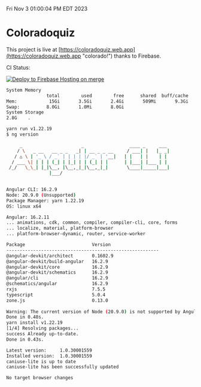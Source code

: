 Fri Nov  3 01:00:04 PM EDT 2023

# Coloradoquiz


This project is live at [https://coloradoquiz.web.app](https://coloradoquiz.web.app "colorado!") thanks to Firebase.

CI Status: 

[![Deploy to Firebase Hosting on merge](https://github.com/teamkushal/coloradoquiz/actions/workflows/firebase-hosting-merge.yml/badge.svg)](https://github.com/teamkushal/coloradoquiz/actions/workflows/firebase-hosting-merge.yml)

```bash
System Memory
               total        used        free      shared  buff/cache   available
Mem:            15Gi       3.5Gi       2.4Gi       509Mi       9.3Gi        10Gi
Swap:          8.0Gi       1.0Mi       8.0Gi
System Storage
2.8G	.
```
```bash
yarn run v1.22.19
$ ng version

     _                      _                 ____ _     ___
    / \   _ __   __ _ _   _| | __ _ _ __     / ___| |   |_ _|
   / △ \ | '_ \ / _` | | | | |/ _` | '__|   | |   | |    | |
  / ___ \| | | | (_| | |_| | | (_| | |      | |___| |___ | |
 /_/   \_\_| |_|\__, |\__,_|_|\__,_|_|       \____|_____|___|
                |___/
    

Angular CLI: 16.2.9
Node: 20.9.0 (Unsupported)
Package Manager: yarn 1.22.19
OS: linux x64

Angular: 16.2.11
... animations, cdk, common, compiler, compiler-cli, core, forms
... localize, material, platform-browser
... platform-browser-dynamic, router, service-worker

Package                         Version
---------------------------------------------------------
@angular-devkit/architect       0.1602.9
@angular-devkit/build-angular   16.2.9
@angular-devkit/core            16.2.9
@angular-devkit/schematics      16.2.9
@angular/cli                    16.2.9
@schematics/angular             16.2.9
rxjs                            7.5.5
typescript                      5.0.4
zone.js                         0.13.0
    
Warning: The current version of Node (20.9.0) is not supported by Angular.
Done in 0.48s.
yarn install v1.22.19
[1/4] Resolving packages...
success Already up-to-date.
Done in 0.43s.
```
```bash
Latest version:     1.0.30001559
Installed version:  1.0.30001559
caniuse-lite is up to date
caniuse-lite has been successfully updated

No target browser changes
```
```bash
